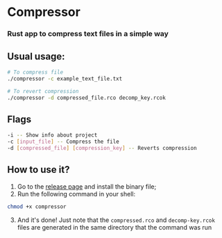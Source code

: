 # Compressor
### Rust app to compress text files in a simple way

## Usual usage:
```bash
# To compress file
./compressor -c example_text_file.txt

# To revert compression
./compressor -d compressed_file.rco decomp_key.rcok
```

## Flags
```bash
-i -- Show info about project
-c [input_file] -- Compress the file
-d [compressed_file] [compression_key] -- Reverts compression
```

## How to use it?
1. Go to the [release page](https://github.com/Rafael-monte/compressor/releases/tag/v.0.1.0h) and install the binary file;
2. Run the following command in your shell:
```bash
chmod +x compressor
```
3. And it's done! Just note that the `compressed.rco` and `decomp-key.rcok` files are generated in the same directory that the command was run 
